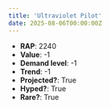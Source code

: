 ```yaml
---
title: 'Ultraviolet Pilot'
date: 2025-08-06T00:00:00Z
---
```

- **RAP**: 2240
- **Value**: -1
- **Demand level**: -1
- **Trend**: -1
- **Projected?**: True
- **Hyped?**: True
- **Rare?**: True
